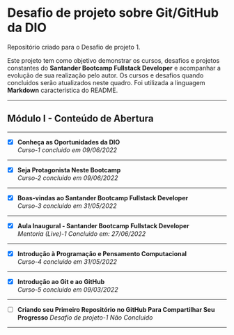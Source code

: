# Desafio de projeto sobre Git/GitHub da DIO
Repositório criado para o Desafio de projeto 1.

Este projeto tem como objetivo demonstrar os cursos, desafios e projetos constantes do **Santander Bootcamp Fullstack Developer** e acompanhar a evolução de sua realização pelo autor.
Os cursos e desafios quando concluidos serão atualizados neste quadro. 
Foi utilizada a linguagem **Markdown** característica do README.
***
## Módulo I - Conteúdo de Abertura
***
- [X] **Conheça as Oportunidades da DIO**  
*Curso-1 concluido em 09/06/2022*

***
- [X] **Seja Protagonista Neste Bootcamp**  
*Curso-2 concluido em 09/06/2022*

***			
- [X] **Boas-vindas ao Santander Bootcamp Fullstack Developer**  
*Curso-3 concluido em 31/05/2022*

***
- [X] **Aula Inaugural - Santander Bootcamp Fullstack Developer**  
*Mentoria (Live)-1 Concluido em: 27/06/2022* 

***
- [X] **Introdução à Programação e Pensamento Computacional**  
*Curso-4 concluido em 31/05/2022*

***
- [X] **Introdução ao Git e ao GitHub**  
*Curso-5 concluido em 09/03/2022* 

***
- [ ] **Criando seu Primeiro Repositório no GitHub Para Compartilhar Seu Progresso**
*Desafio de projeto-1	Não Concluido* 

***









